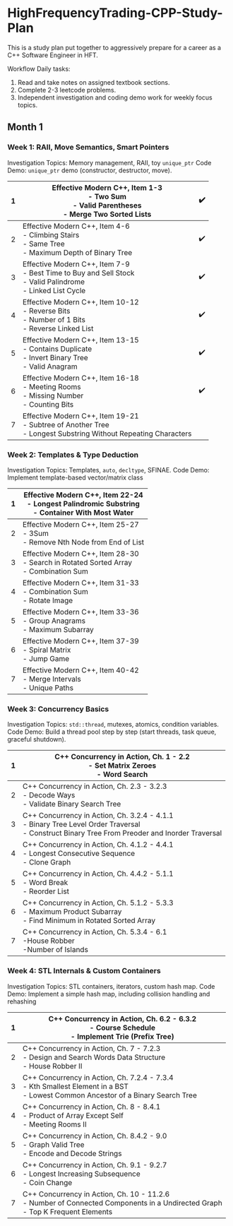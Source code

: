 # HighFrequencyTrading-CPP-Study-Plan

This is a study plan put together to aggressively prepare for a career as a C++ Software Engineer in HFT. 

Workflow
Daily tasks:
1. Read and take notes on assigned textbook sections. 
2. Complete 2-3 leetcode problems. 
3. Independent investigation and coding demo work for weekly focus topics. 

## **Month 1**
### **Week 1: RAII, Move Semantics, Smart Pointers**
Investigation Topics: Memory management, RAII, toy `unique_ptr`
Code Demo: `unique_ptr` demo (constructor, destructor, move).

| 1   | Effective Modern C++, Item 1-3<br>- Two Sum<br>- Valid Parentheses<br>- Merge Two Sorted Lists                    | ✔️  |
| --- | ----------------------------------------------------------------------------------------------------------------- | --- |
| 2   | Effective Modern C++, Item 4-6<br>- Climbing Stairs<br>- Same Tree<br>- Maximum Depth of Binary Tree              | ✔️  |
| 3   | Effective Modern C++, Item 7-9<br>- Best Time to Buy and Sell Stock<br>- Valid Palindrome<br>- Linked List Cycle  | ✔️  |
| 4   | Effective Modern C++, Item 10-12<br>- Reverse Bits<br>- Number of 1 Bits<br>- Reverse Linked List                 | ✔️  |
| 5   | Effective Modern C++, Item 13-15<br>- Contains Duplicate<br>- Invert Binary Tree<br>- Valid Anagram               | ✔️  |
| 6   | Effective Modern C++, Item 16-18<br>- Meeting Rooms<br>- Missing Number<br>- Counting Bits                        | ✔️  |
| 7   | Effective Modern C++, Item 19-21<br>- Subtree of Another Tree<br>- Longest Substring Without Repeating Characters |     |

### **Week 2: Templates & Type Deduction**
Investigation Topics: Templates, `auto`, `decltype`, SFINAE.
Code Demo: Implement template-based vector/matrix class 

| 1   | **Effective Modern C++, Item 22-24<br>- Longest Palindromic Substring<br>- Container With Most Water** |
| --- | ------------------------------------------------------------------------------------------------------ |
| 2   | Effective Modern C++, Item 25-27<br>- 3Sum<br>- Remove Nth Node from End of List                       |
| 3   | Effective Modern C++, Item 28-30<br>- Search in Rotated Sorted Array<br>- Combination Sum              |
| 4   | Effective Modern C++, Item 31-33<br>- Combination Sum<br>- Rotate Image<br>                            |
| 5   | Effective Modern C++, Item 33-36<br>- Group Anagrams<br>- Maximum Subarray                             |
| 6   | Effective Modern C++, Item 37-39<br>- Spiral Matrix<br>- Jump Game                                     |
| 7   | Effective Modern C++, Item 40-42<br>- Merge Intervals<br>- Unique Paths                                |

### Week 3: Concurrency Basics
Investigation Topics: `std::thread`, mutexes, atomics, condition variables.
Code Demo: Build a thread pool step by step (start threads, task queue, graceful shutdown).

| 1   | C++ Concurrency in Action, Ch. 1 - 2.2<br>- Set Matrix Zeroes<br>- Word Search                                                                    |
| --- | ------------------------------------------------------------------------------------------------------------------------------------------------- |
| 2   | C++ Concurrency in Action, Ch. 2.3 - 3.2.3<br>- Decode Ways<br>- Validate Binary Search Tree                                                      |
| 3   | C++ Concurrency in Action, Ch. 3.2.4 - 4.1.1<br>- Binary Tree Level Order Traversal<br>- Construct Binary Tree From Preoder and Inorder Traversal |
| 4   | C++ Concurrency in Action, Ch. 4.1.2 - 4.4.1<br>- Longest Consecutive Sequence<br>- Clone Graph                                                   |
| 5   | C++ Concurrency in Action, Ch. 4.4.2 - 5.1.1<br>- Word Break<br>- Reorder List                                                                    |
| 6   | C++ Concurrency in Action, Ch. 5.1.2 - 5.3.3<br>- Maximum Product Subarray<br>- Find Minimum in Rotated Sorted Array                              |
| 7   | C++ Concurrency in Action, Ch. 5.3.4 - 6.1<br>-House Robber<br>-Number of Islands                                                                 |

### Week 4: STL Internals & Custom Containers
Investigation Topics:  STL containers, iterators, custom hash map.
Code Demo: Implement a simple hash map, including collision handling and rehashing

| 1   | C++ Concurrency in Action, Ch. 6.2 - 6.3.2<br>- Course Schedule<br>- Implement Trie (Prefix Tree)                                   |
| --- | ----------------------------------------------------------------------------------------------------------------------------------- |
| 2   | C++ Concurrency in Action, Ch. 7 - 7.2.3<br>- Design and Search Words Data Structure<br>- House Robber II                           |
| 3   | C++ Concurrency in Action, Ch. 7.2.4 - 7.3.4<br>- Kth Smallest Element in a BST<br>- Lowest Common Ancestor of a Binary Search Tree |
| 4   | C++ Concurrency in Action, Ch. 8 - 8.4.1<br>- Product of Array Except Self<br>- Meeting Rooms II                                    |
| 5   | C++ Concurrency in Action, Ch. 8.4.2 - 9.0<br>- Graph Valid Tree<br>- Encode and Decode Strings                                     |
| 6   | C++ Concurrency in Action, Ch. 9.1 - 9.2.7<br>- Longest Increasing Subsequence<br>- Coin Change                                     |
| 7   | C++ Concurrency in Action, Ch. 10 - 11.2.6<br>- Number of Connected Components in a Undirected Graph<br>- Top K Frequent Elements   |

